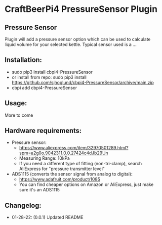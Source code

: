 # CraftBeerPi4 PressureSensor Plugin

## Pressure Sensor ##
Plugin will add a pressure sensor option which can be used to calculate liquid volume for your selected kettle. Typical sensor used is a ...

## Installation: ##
* sudo pip3 install cbpi4-PressureSensor
* or install from repo: sudo pip3 install https://github.com/sjhoglund/cbpi4-PressureSensor/archive/main.zip
* cbpi add cbpi4-PressureSensor

## Usage: ##
More to come

## Hardware requirements: ##
* Pressure sensor:
    * https://www.aliexpress.com/item/32970501289.html?spm=a2g0o.9042311.0.0.27424c4dJb29Un
    * Measuring Range: 10kPa
    * If you need a different type of fitting (non-tri-clamp), search AliExpress for "pressure transmitter level"
* ADS1115 (converts the sensor signal from analog to digital):
    * https://www.adafruit.com/product/1085
    * You can find cheaper options on Amazon or AliExpress, just make sure it's an ADS1115

## Changelog: ##
* 01-28-22: (0.0.1) Updated README


